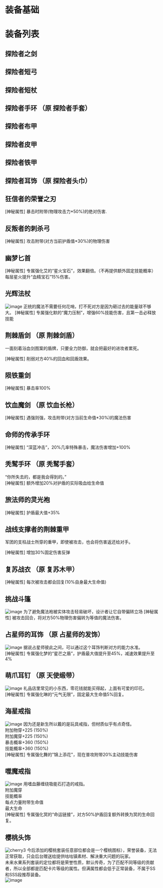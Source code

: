 # 装备基础


# 装备列表
## 探险者之剑
## 探险者短弓
## 探险者短杖
## 探险者手环 （原 探险者手套）
## 探险者布甲
## 探险者皮甲
## 探险者铁甲
## 探险者耳饰 （原 探险者头巾）


## 狂信者的荣誉之刃

\[神秘属性] 暴击时附带(物理攻击力\*50%)的绝对伤害.

## 反叛者的刺杀弓

\[神秘属性] 攻击附带(对方当前护盾值\*30%)的物理伤害

## 幽梦匕首

\[神秘属性] 专属强化艾的“星火宝石”，效果翻倍。（不再提供额外固定技能概率）每层星火提升“血精宝石”15%伤害。

## 光辉法杖
![image](https://user-images.githubusercontent.com/35645329/193898383-bf791854-fb86-4ba5-8e73-8768bebee475.png) 正统的魔法不需要任何花哨，打不死对方是因为砸过去的能量球不够大。
\[神秘属性] 专属强化默的“魔力压制”，增强60%技能伤害，且第一击必释放技能

## 荆棘盾剑 （原 荆棘剑盾）
一面刻着浴血剑图案的盾牌，只要全力防御，就会把最好的进攻者累死。

\[神秘属性] 削弱对方40%的回血和回盾效果。

## 陨铁重剑

\[神秘属性] 暴击率100%

## 饮血魔剑 （原 饮血长枪）

\[神秘属性] 遇强则强，攻击附带(对方当前生命值\*30%)的魔法伤害

## 命师的传承手环

\[神秘属性] “深蓝冲击”，20%几率特殊暴击，魔法伤害增加+100%

## 秃鹫手环 （原 秃鹫手套）
“你所失去的，都是我会得到的。”   
\[神秘属性] 额外增加20%对护盾的实际吸血给生命值

## 旅法师的灵光袍

\[神秘属性] 护盾最大值+35%

## 战线支撑者的荆棘重甲
军团的支柱战士所穿的重甲，即使被攻击，也会将伤害返还给对手。   

\[神秘属性] 增加30%固定伤害反弹

## 复苏战衣 （原 复苏木甲）

\[神秘属性] 每次被攻击都会回复(10%自身最大生命值)

## 挑战斗篷
![image](https://user-images.githubusercontent.com/35645329/193892124-6892cdce-1c1b-4f7b-b7d0-27cc31cf27a7.png) 为了避免魔法袍被实体攻击轻易破坏，设计者让它自带偏转立场
\[神秘属性] 被攻击回合，将对方50%物理伤害偏转为等值的魔法伤害。

## 占星师的耳饰 （原 占星师的发饰）
![image](https://user-images.githubusercontent.com/35645329/193888193-a029e519-1214-4875-87ec-96ba99a43bb7.png) 据说占星师彼此之间，可以通过这个耳饰判断对方的能力水准。   
\[神秘属性] 专属强化梦的“星芒之盾”，护盾最大值提升至45%，减速效果提升至4%

## 萌爪耳钉 （原 天使缎带）
![image](https://user-images.githubusercontent.com/35645329/193886732-d0dc6607-4b47-4583-b8ff-01f32474a9b0.png) 礼品店里常见的小东西，零花钱就能买得起，上面有可爱的印花。   
\[神秘属性] 专属强化琳的“元气无限”，固定最大生命值5%回复。

## 海星戒指
![image](https://user-images.githubusercontent.com/35645329/193885725-3ae26084-fe9d-47b9-99ff-3b111bcf1ec0.png) 因为还是新生所以戴的是玩具戒指，但材质似乎有点奇怪。   
附加物穿+225 (150%)   
附加魔穿+225 (150%)   
暴击概率+360 (150%)   
技能概率+360 (150%)   
\[神秘属性] 专属强化舞的"锦上添花"，现在普攻附带20%主动技能伤害

## 噬魔戒指
![image](https://user-images.githubusercontent.com/35645329/193886601-b3791b29-2619-4b8a-a7b4-1aac8182eb41.png) 用嗜血藤缠绕吸能石打造的戒指。   
附加魔穿   
技能概率   
每点力量附带生命值   
最大生命   
\[神秘属性] 专属强化冥的“命运链接”，对方50%护盾回复额外转换为冥的生命回复。

## 樱桃头饰
![cherry3](https://user-images.githubusercontent.com/35645329/193887221-d1632808-2241-43d4-b29d-f9faad6e37c4.gif) 今后添加的樱桃套装任意部位都会是一个樱桃图标），荣誉装备，无法正常获取，只会后台赠送给提供咕咕镇素材、解决重大问题的玩家。   
未来水果系列套装的定位都将是荣誉性质，默认传奇，为了匹配不同等级的贡献者，所以全部都是匹配卡片等级的属性。但满属性都会低于正常装备，不属于SS和SSS段推荐装备。    
![image](https://user-images.githubusercontent.com/35645329/193887872-bb3f7a26-eb34-42fa-9883-b3f222f15626.png)
